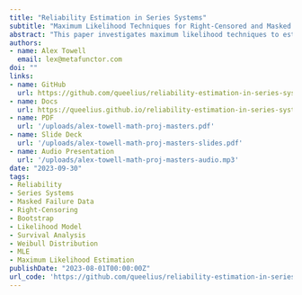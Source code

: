 ```yaml
---
title: "Reliability Estimation in Series Systems"
subtitle: "Maximum Likelihood Techniques for Right-Censored and Masked Failure Data"
abstract: "This paper investigates maximum likelihood techniques to estimate component reliability from masked failure data in series systems. A likelihood model accounts for right-censoring and candidate sets indicative of masked failure causes. Extensive simulation studies assess the accuracy and precision of maximum likelihood estimates under varying sample size, masking probability, and right-censoring time for components with Weibull lifetimes. The studies specifically examine the accuracy and precision of estimates, along with the coverage probability and width of BCa confidence intervals. Despite significant masking and censoring, the maximum likelihood estimator demonstrates good overall performance. The bootstrap yields correctly specified confidence intervals even for small sample sizes. Together, the modeling framework and simulation studies provide rigorous validation of statistical learning from masked reliability data."
authors:
- name: Alex Towell
  email: lex@metafunctor.com
doi: ""
links:
- name: GitHub
  url: https://github.com/queelius/reliability-estimation-in-series-systems
- name: Docs
  url: https://queelius.github.io/reliability-estimation-in-series-systems
- name: PDF
  url: '/uploads/alex-towell-math-proj-masters.pdf'
- name: Slide Deck
  url: '/uploads/alex-towell-math-proj-masters-slides.pdf'
- name: Audio Presentation
  url: '/uploads/alex-towell-math-proj-masters-audio.mp3'
date: "2023-09-30"
tags:
- Reliability
- Series Systems
- Masked Failure Data
- Right-Censoring
- Bootstrap
- Likelihood Model
- Survival Analysis
- Weibull Distribution
- MLE
- Maximum Likelihood Estimation
publishDate: "2023-08-01T00:00:00Z"
url_code: 'https://github.com/queelius/reliability-estimation-in-series-systems'
---
```




